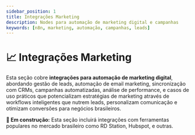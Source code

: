 ```yaml
---
sidebar_position: 1
title: Integrações Marketing
description: Nodes para automação de marketing digital e campanhas
keywords: [n8n, marketing, automação, campanhas, leads]
---
```


# 📈 Integrações Marketing

Esta seção cobre **integrações para automação de marketing digital**, abordando gestão de leads, automação de email marketing, sincronização com CRMs, campanhas automatizadas, análise de performance, e casos de uso práticos que potencializam estratégias de marketing através de workflows inteligentes que nutrem leads, personalizam comunicação e otimizam conversões para negócios brasileiros.

**🔄 Em construção:** Esta seção incluirá integrações com ferramentas populares no mercado brasileiro como RD Station, Hubspot, e outras. 